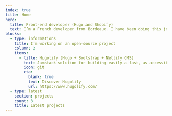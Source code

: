 ```yaml
---
index: true
title: Home
hero:
  title: Front-end developer (Hugo and Shopify)
  text: I’m a French developer from Bordeaux. I have been doing this job for over fifteen years and now I specialize in low carbon and accessible websites.
blocks: 
  - type: informations
    title: I’m working on an open-source project
    column: 2
    items:
      - title: Hugolify (Hugo + Bootstrap + Netlify CMS)
        text: Jamstack solution for building easily a fast, as accessible as possible and low carbon website!
        icon: git
        cta:
          blank: true
          text: Discover Hugolify
          url: https://www.hugolify.com/
  - type: latest
    section: projects
    count: 3
    title: Latest projects
---
```

